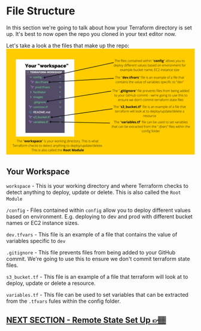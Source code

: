 # File Structure
In this section we're going to talk about how your Terraform directory is set up. It's best to now open the repo you cloned in your text editor now.

Let's take a look a the files that make up the repo:
![file-structure-visual-guide](../images/file-structure.png)

## Your Workspace
`workspace` - This is your working directory and where Terraform checks to detect anything to deploy, update or delete. 
This is also called the `Root Module`

`/config` - Files contained within `config` allow you to deploy different values based on environment. E.g. deploying to dev and prod with different bucket names or EC2 instance sizes. 

`dev.tfvars` - This file is an example of a file that contains the value of variables specific to `dev`

`.gitignore` - This file prevents files from being added to your GitHub commit. We're going to use this to ensure we don't commit terraform state files. 

`s3_bucket.tf` - This file is an example of a file that terraform will look at to deploy, update or delete a resource.

`variables.tf` - This file can be used to set variables that can be extracted from the `.tfvars` fules within the config folder. 


## [NEXT SECTION  - Remote State Set Up 👉🏽](03-remote-state-set-up.md)
